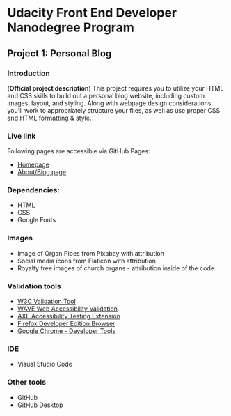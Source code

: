 # Udacity Front End Developer Nanodegree Program
## Project 1: Personal Blog

### Introduction
(**Official project description**)
This project requires you to utilize your HTML and CSS skills to build out a personal blog website,
including custom images, layout, and styling. Along with webpage design considerations,
you'll work to appropriately structure your files, as well as use proper CSS and HTML formatting & style.

### Live link
Following pages are accessible via GitHub Pages:
- [Homepage](https://schwaben-github.github.io/index.html)
- [About/Blog page](https://schwaben-github.github.io/blog.html)

### Dependencies:
- HTML
- CSS
- Google Fonts

### Images
- Image of Organ Pipes from Pixabay with attribution
- Social media icons from Flaticon with attribution
- Royalty free images of church organs - attribution inside of the code

### Validation tools
- [W3C Validation Tool](https://validator.w3.org/)
- [WAVE Web Accessibility Validation](https://wave.webaim.org/)
- [AXE Accessibility Testing Extension](https://www.deque.com/axe/)
- [Firefox Developer Edition Browser](https://www.mozilla.org/en-US/firefox/developer/)
- [Google Chrome - Developer Tools](https://developers.google.com/web/tools/chrome-devtools)

### IDE
- Visual Studio Code

### Other tools
- GitHub
- GitHub Desktop
